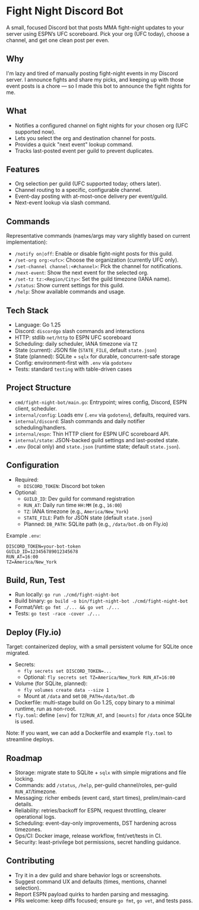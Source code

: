 # Fight Night Discord Bot

A small, focused Discord bot that posts MMA fight-night updates to your server using ESPN’s UFC scoreboard. Pick your org (UFC today), choose a channel, and get one clean post per even.

## Why
I'm lazy and tired of manually posting fight-night events in my Discord server. I announce fights and share my picks, and keeping up with those event posts is a chore — so I made this bot to announce the fight nights for me.

## What
- Notifies a configured channel on fight nights for your chosen org (UFC supported now).
- Lets you select the org and destination channel for posts.
- Provides a quick "next event" lookup command.
- Tracks last-posted event per guild to prevent duplicates.

## Features
- Org selection per guild (UFC supported today; others later).
- Channel routing to a specific, configurable channel.
- Event-day posting with at-most-once delivery per event/guild.
- Next-event lookup via slash command.

## Commands
Representative commands (names/args may vary slightly based on current implementation):
- `/notify on|off`: Enable or disable fight-night posts for this guild.
- `/set-org org:<ufc>`: Choose the organization (currently UFC only).
- `/set-channel channel:<#channel>`: Pick the channel for notifications.
- `/next-event`: Show the next event for the selected org.
- `/set-tz tz:<Region/City>`: Set the guild timezone (IANA name).
- `/status`: Show current settings for this guild.
- `/help`: Show available commands and usage.

## Tech Stack
- Language: Go 1.25
- Discord: `discordgo` slash commands and interactions
- HTTP: stdlib `net/http` to ESPN UFC scoreboard
- Scheduling: daily scheduler, IANA timezone via `TZ`
- State (current): JSON file (`STATE_FILE`, default `state.json`)
- State (planned): SQLite + `sqlx` for durable, concurrent-safe storage
- Config: environment-first with `.env` via `godotenv`
- Tests: standard `testing` with table-driven cases

## Project Structure
- `cmd/fight-night-bot/main.go`: Entrypoint; wires config, Discord, ESPN client, scheduler.
- `internal/config`: Loads env (`.env` via `godotenv`), defaults, required vars.
- `internal/discord`: Slash commands and daily notifier scheduling/handlers.
- `internal/espn`: Thin HTTP client for ESPN UFC scoreboard API.
- `internal/state`: JSON-backed guild settings and last-posted state.
- `.env` (local only) and `state.json` (runtime state; default `state.json`).

## Configuration
- Required:
  - `DISCORD_TOKEN`: Discord bot token
- Optional:
  - `GUILD_ID`: Dev guild for command registration
  - `RUN_AT`: Daily run time `HH:MM` (e.g., `16:00`)
  - `TZ`: IANA timezone (e.g., `America/New_York`)
  - `STATE_FILE`: Path for JSON state (default `state.json`)
  - Planned: `DB_PATH`: SQLite path (e.g., `/data/bot.db` on Fly.io)

Example `.env`:
```
DISCORD_TOKEN=your-bot-token
GUILD_ID=123456789012345678
RUN_AT=16:00
TZ=America/New_York
```

## Build, Run, Test
- Run locally: `go run ./cmd/fight-night-bot`
- Build binary: `go build -o bin/fight-night-bot ./cmd/fight-night-bot`
- Format/Vet: `go fmt ./... && go vet ./...`
- Tests: `go test -race -cover ./...`

## Deploy (Fly.io)
Target: containerized deploy, with a small persistent volume for SQLite once migrated.

- Secrets:
  - `fly secrets set DISCORD_TOKEN=...`
  - Optional: `fly secrets set TZ=America/New_York RUN_AT=16:00`
- Volume (for SQLite, planned):
  - `fly volumes create data --size 1`
  - Mount at `/data` and set `DB_PATH=/data/bot.db`
- Dockerfile: multi-stage build on Go 1.25, copy binary to a minimal runtime, run as non-root.
- `fly.toml`: define `[env]` for `TZ`/`RUN_AT`, and `[mounts]` for `/data` once SQLite is used.

Note: If you want, we can add a Dockerfile and example `fly.toml` to streamline deploys.

## Roadmap
- Storage: migrate state to SQLite + `sqlx` with simple migrations and file locking.
- Commands: add `/status`, `/help`, per-guild channel/roles, per-guild `RUN_AT`/timezone.
- Messaging: richer embeds (event card, start times), prelim/main-card details.
- Reliability: retries/backoff for ESPN, request throttling, clearer operational logs.
- Scheduling: event-day-only improvements, DST hardening across timezones.
- Ops/CI: Docker image, release workflow, fmt/vet/tests in CI.
- Security: least-privilege bot permissions, secret handling guidance.

## Contributing
- Try it in a dev guild and share behavior logs or screenshots.
- Suggest command UX and defaults (times, mentions, channel selection).
- Report ESPN payload quirks to harden parsing and messaging.
- PRs welcome: keep diffs focused; ensure `go fmt`, `go vet`, and tests pass.
